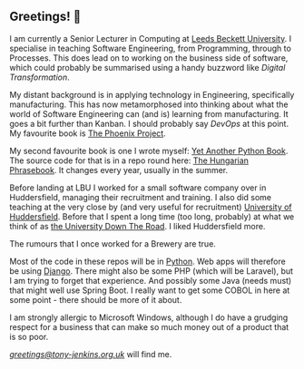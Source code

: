 ## Greetings! 👋

I am currently a Senior Lecturer in Computing at [Leeds Beckett University](https://www.leedsbeckett.ac.uk). I specialise in teaching Software Engineering, from Programming, through to Processes. This does lead on to working on the business side of software, which could probably be summarised using a handy buzzword like *Digital Transformation*.

My distant background is in applying technology in Engineering, specifically manufacturing. This has now metamorphosed into thinking about what the world of Software Engineering can (and is) learning from manufacturing. It goes a bit further than Kanban. I should probably say *DevOps* at this point. My favourite book is [The Phoenix Project](https://itrevolution.com/product/the-phoenix-project/).

My second favourite book is one I wrote myself: [Yet Another Python Book](https://www.tony-jenkins.org.uk/pybook/). The source code for that is in a repo round here: [The Hungarian Phrasebook](https://github.com/TonyJenkins/hungarian_phrasebook). It changes every year, usually in the summer.

Before landing at LBU I worked for a small software company over in Huddersfield, managing their recruitment and training. I also did some teaching at the very close by (and very useful for recruitment) [University of Huddersfield]([https://www.hud.ac.uk/](https://www.hud.ac.uk/subjects/computer-science/)). Before that I spent a long time (too long, probably) at what we think of as [the University Down The Road](https://eps.leeds.ac.uk/computing). I liked Huddersfield more.

The rumours that I once worked for a Brewery are true.

Most of the code in these repos will be in [Python](https://www.python.org/). Web apps will therefore be using [Django](https://www.djangoproject.com). There might also be some PHP (which will be Laravel), but I am trying to forget that experience. And possibly some Java (needs must) that might well use Spring Boot. I really want to get some COBOL in here at some point - there should be more of it about.

I am strongly allergic to Microsoft Windows, although I do have a grudging respect for a business that can make so much money out of a product that is so poor.

*greetings@tony-jenkins.org.uk* will find me.
